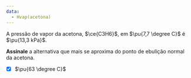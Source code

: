 ```yaml
---
data:
  - Hvap(acetona)
---
```


A pressão de vapor da acetona, $\ce{C3H6}$, em $\pu{7,7 \degree C}$ é $\pu{13,3 kPa}$.

**Assinale** a alternativa que mais se aproxima do ponto de ebulição normal da acetona.

- [x] $\pu{63 \degree C}$

